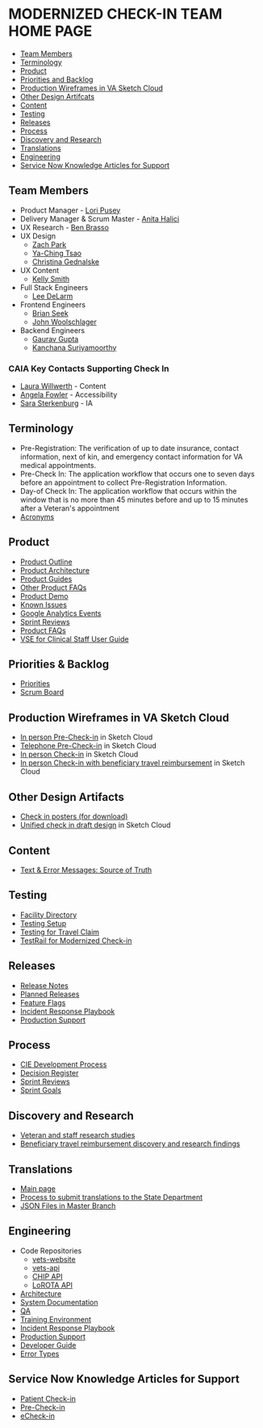 # MODERNIZED CHECK-IN TEAM HOME PAGE
- [Team Members](#team-members)
- [Terminology](#terminology)
- [Product](#product)
- [Priorities and Backlog](#priorities-and-backlog)
- [Production Wireframes in VA Sketch Cloud](#production-wireframes-in-va-sketch-cloud)
- [Other Design Artifcats](#other-design-artifacts)
- [Content](#content)
- [Testing](#testing)
- [Releases](#releases)
- [Process](#process)
- [Discovery and Research](#discovery-and-research)
- [Translations](#translations)
- [Engineering](#engineering)
- [Service Now Knowledge Articles for Support](#service-now-knowledge-articles-for-support)

## Team Members
- Product Manager - [Lori Pusey](https://dsva.slack.com/team/U035BMZ07PD)
- Delivery Manager & Scrum Master - [Anita Halici](https://dsva.slack.com/archives/D055G32ES79)
- UX Research - [Ben Brasso](https://dsva.slack.com/team/U0360TY9E9H)
- UX Design
  - [Zach Park](https://dsva.slack.com/team/U02FQ4X5J8M)
  - [Ya-Ching Tsao](https://dsva.slack.com/team/U02EFEFA1EU)
  - [Christina Gednalske](https://dsva.slack.com/team/U02KVPC82VA)
 - UX Content
   - [Kelly Smith](https://dsva.slack.com/team/U04427HRK60)  
- Full Stack Engineers
  - [Lee DeLarm](https://dsva.slack.com/archives/D05B37XJF8C)
- Frontend Engineers
  - [Brian Seek](https://dsva.slack.com/team/U02FLCLQ6J2)
  - [John Woolschlager](https://dsva.slack.com/team/U03LZEZCYAV)  
- Backend Engineers
  - [Gaurav Gupta](https://dsva.slack.com/team/U02DB4BC10F)
  - [Kanchana Suriyamoorthy](https://dsva.slack.com/team/U02EFEF4ZB2)
 
### CAIA Key Contacts Supporting Check In 

- [Laura Willwerth](https://dsva.slack.com/team/U03CHM52JBF) - Content
- [Angela Fowler](https://dsva.slack.com/team/U01MTTZB3PZ) - Accessibility
- [Sara Sterkenburg](https://dsva.slack.com/team/U045GGS6V25) - IA

## Terminology
- Pre-Registration: The verification of up to date insurance, contact information, next of kin, and emergency contact information for VA medical appointments. 
- Pre-Check In: The application workflow that occurs one to seven days before an appointment to collect Pre-Registration Information.
- Day-of Check In: The application workflow that occurs within the window that is no more than 45 minutes before and up to 15 minutes after a Veteran's appointment 
- [Acronyms](https://github.com/department-of-veterans-affairs/va.gov-team/tree/master/products/health-care/checkin/product)

## Product 
- [Product Outline](https://github.com/department-of-veterans-affairs/va.gov-team/blob/master/products/health-care/checkin/product/README.md)
- [Product Architecture](https://github.com/department-of-veterans-affairs/va.gov-team/blob/master/products/health-care/checkin/engineering/README.md)
- [Product Guides](https://github.com/department-of-veterans-affairs/va.gov-team/tree/master/products/health-care/checkin/product/product-guides)
- [Other Product FAQs](https://github.com/department-of-veterans-affairs/va.gov-team/blob/master/products/health-care/checkin/faqs/faqs.md)
- [Product Demo](https://github.com/department-of-veterans-affairs/va.gov-team/tree/master/products/health-care/checkin/product/product-demos#product-demo)
- [Known Issues](https://github.com/department-of-veterans-affairs/va.gov-team/blob/master/products/health-care/checkin/product/known-issues.md)
- [Google Analytics Events](https://docs.google.com/spreadsheets/d/1BPOlI6vzH-tMTswvUrci3Q0NkBmfIIfo8Cgj_nM10gk/edit#gid=0)
- [Sprint Reviews](https://github.com/department-of-veterans-affairs/va.gov-team/blob/master/products/health-care/checkin/sprintdemo/readme.md)
- [Product FAQs](https://github.com/department-of-veterans-affairs/va.gov-team/blob/master/products/health-care/checkin/faqs/faqs.md)
- [VSE for Clinical Staff User Guide](https://github.com/department-of-veterans-affairs/va.gov-team/files/12824914/vsecs_user_guide.pdf)


## Priorities & Backlog
- [Priorities](https://app.mural.co/t/departmentofveteransaffairs9999/m/departmentofveteransaffairs9999/1677531667299/7e7c858244db550198c2f8f29f6e2919eec44d9e?sender=uc584f7fcc9a5090000259578)
- [Scrum Board](https://app.zenhub.com/workspaces/check-in-experience-61fc23a2cb8a14001132e102/board?repos=133843125)

## Production Wireframes in VA Sketch Cloud
- [In person Pre-Check-in](https://www.sketch.com/s/231af204-0959-46b4-80f0-eebb94922744/p/6559E321-AF82-42D1-837D-75F9DB19DF15/canvas) in Sketch Cloud
- [Telephone Pre-Check-in](https://www.sketch.com/s/231af204-0959-46b4-80f0-eebb94922744/p/37E0C5B9-D07D-4782-AF6B-6AD947AE0BE2/canvas) in Sketch Cloud
- [In person Check-in](https://www.sketch.com/s/231af204-0959-46b4-80f0-eebb94922744/p/0213EBFE-75F9-4C0E-805B-5E77F30A8F04/canvas) in Sketch Cloud
- [In person Check-in with beneficiary travel reimbursement](https://www.sketch.com/s/231af204-0959-46b4-80f0-eebb94922744/p/A6E73D11-A95C-4EC0-A3B7-792CE5799C59/canvas) in Sketch Cloud

## Other Design Artifacts 
- [Check in posters (for download)](https://github.com/department-of-veterans-affairs/va.gov-team/tree/master/products/health-care/checkin/design/visual-collateral)
- [Unified check in draft design](https://www.sketch.com/s/0e890de3-2530-4ee0-986e-cf0314334aec/p/0EC89917-F949-4461-A7B3-32A5201FD2A2/canvas) in Sketch Cloud

## Content
- [Text & Error Messages: Source of Truth](https://github.com/department-of-veterans-affairs/va.gov-team/blob/master/products/health-care/checkin/design/text-and-error-messages.md)

## Testing
- [Facility Directory](https://www.va.gov/directory/guide/rpt_fac_list.cfm?sort=Sta&list_by=all&oid=all)
- [Testing Setup](https://github.com/department-of-veterans-affairs/va.gov-team/blob/master/products/health-care/checkin/engineering/qa/test-data-setup.md)
- [Testing for Travel Claim](https://github.com/department-of-veterans-affairs/va.gov-team/blob/4fb13e011b8bdea026e3f39e669602de356c3104/products/health-care/beneficiary-travel/engineering/test.data.md)
- [TestRail for Modernized Check-in](https://dsvavsp.testrail.io/index.php?/projects/overview/62)

## Releases 
- [Release Notes](https://github.com/department-of-veterans-affairs/va.gov-team/blob/master/products/health-care/checkin/release-plan/check-in-release-notes.md)
- [Planned Releases](https://github.com/department-of-veterans-affairs/va.gov-team/blob/master/products/health-care/checkin/release-plan/check-in-planned-releases.md)
- [Feature Flags](https://api.va.gov/flipper/features)
- [Incident Response Playbook](https://github.com/department-of-veterans-affairs/va.gov-team/blob/master/products/health-care/checkin/decisions/Chip-Lorota-Playbook.md)
- [Production Support](https://github.com/department-of-veterans-affairs/va.gov-team/blob/master/products/health-care/checkin/engineering/production-support.md)

## Process 
- [CIE Development Process](https://github.com/department-of-veterans-affairs/va.gov-team/blob/master/products/health-care/checkin/team/processes.md)
- [Decision Register](https://github.com/department-of-veterans-affairs/va.gov-team/blob/master/products/health-care/checkin/decisions/DecisionRegister.md)
- [Sprint Reviews](https://github.com/department-of-veterans-affairs/va.gov-team/tree/master/products/health-care/checkin/sprintdemo)
- [Sprint Goals](https://github.com/department-of-veterans-affairs/va.gov-team/blob/master/products/health-care/checkin/sprints/sprint-goals.md)

## Discovery and Research
- [Veteran and staff research studies](https://github.com/department-of-veterans-affairs/va.gov-team/tree/master/products/health-care/checkin/research#all-check-in-research-studies)
- [Beneficiary travel reimbursement discovery and research findings](https://github.com/department-of-veterans-affairs/va.gov-team/tree/master/products/health-care/checkin/discovery/travel-reimbursement)

## Translations
- [Main page](https://github.com/department-of-veterans-affairs/va.gov-team/tree/master/products/health-care/checkin/translations)
- [Process to submit translations to the State Department](https://github.com/department-of-veterans-affairs/va.gov-team/blob/master/products/health-care/checkin/translations/submit-translations-to-state-department.md)
- [JSON Files in Master Branch](https://github.com/department-of-veterans-affairs/vets-website/tree/main/src/applications/check-in/locales)

## Engineering
- Code Repositories
  - [vets-website](https://github.com/department-of-veterans-affairs/vets-website)
  - [vets-api](https://github.com/department-of-veterans-affairs/vets-api)
  - [CHIP API](https://github.com/department-of-veterans-affairs/chip)
  - [LoROTA API](https://github.com/department-of-veterans-affairs/lorota)
- [Architecture](https://github.com/department-of-veterans-affairs/va.gov-team/tree/master/products/health-care/checkin/engineering/architecture-diagrams)
- [System Documentation](https://github.com/department-of-veterans-affairs/va.gov-team/tree/master/products/health-care/checkin/engineering)
- [QA](https://github.com/department-of-veterans-affairs/va.gov-team/tree/master/products/health-care/checkin/engineering/qa)
- [Training Environment](https://github.com/department-of-veterans-affairs/va.gov-team/tree/master/products/health-care/checkin/engineering/training-environment)
- [Incident Response Playbook](https://github.com/department-of-veterans-affairs/va.gov-team/blob/master/products/health-care/checkin/decisions/Chip-Lorota-Playbook.md)
- [Production Support](https://github.com/department-of-veterans-affairs/va.gov-team/blob/master/products/health-care/checkin/engineering/production-support.md)
- [Developer Guide](https://github.com/department-of-veterans-affairs/vets-website/blob/main/src/applications/check-in/README.md)
- [Error Types](https://github.com/department-of-veterans-affairs/va.gov-team/blob/master/products/health-care/checkin/analytics/error-types.md)

## Service Now Knowledge Articles for Support
- [Patient Check-in](https://yourit.va.gov/va?sys_kb_id=4967ba681b1a59d04f6f5316624bcbbb&id=kb_article_view&sysparm_rank=3&sysparm_tsqueryId=2dbb7b091baad190005287b8624bcbcd)
- [Pre-Check-in](https://yourit.va.gov/kb_view.do?sys_kb_id=8c9bd58f1bcbc1d09641a867624bcba9&sysparm_rank=1&sysparm_tsqueryId=d4bae8c11b5b05541c29a867624bcbff)
- [eCheck-in](https://yourit.va.gov/kb_view.do?sys_kb_id=07548a9787478dd03502b889cebb3587&sysparm_rank=2&sysparm_tsqueryId=d4bae8c11b5b05541c29a867624bcbff)
